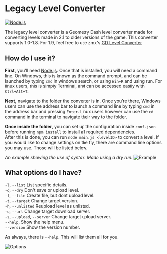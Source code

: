 # Legacy Level Converter
[![Node.js](https://github.com/Wayveyx/Legacy-Level-Converter/actions/workflows/node.js.yml/badge.svg)](https://github.com/Wayveyx/Legacy-Level-Converter/actions/workflows/node.js.yml)

The legacy level converter is a Geometry Dash level converter made for converting levels made in 2.1 to older versions of the game. This converter supports 1.0-1.8. For 1.9, feel free to use zmx's [GD Level Converter](https://github.com/qimiko/gdlevelconverter)

## How do I use it?

**First,** you’ll need [Node.js](https://nodejs.org/).
Once that is installed, you will need a command line. On Windows, this is known as the command prompt, and can be launched by typing `cmd` in windows search, or using `Win+R` and using run. For linux users, this is simply Terminal, and can be accessed easily with `Ctrl+Alt+T`.

**Next,** navigate to the folder the converter is in. Once you’re there, Windows users can use the address bar to launch a command line by typing `cmd` in the address bar and pressing `Enter`. Linux users however can use the `cd` command in the terminal to navigate their way to the folder.

**Once inside the folder,** you can set up the configuration inside `conf.json` before running `npm install` to install all required dependencies.\
After this is done, you can run `node main.js <levelID>` to convert a level. If you would like to change settings on the fly, there are command line options you may use. Those will be listed below.

*An example showing the use of syntax. Made using a dry run.*
![Example](https://media.discordapp.net/attachments/688499058540675112/1060478381487046699/image.png)

## What options do I have?
  `-l`, `--list` List specific details. \
  `-d`, `--dry` Don't save or upload level. \
  `-f`, `--file` Create file, but dont upload level. \
  `-t`, `--target` Change target version. \
  `-h`, `--unlisted` Reupload level as unlisted. \
  `-u`, `--url` Change target download server. \
  `-s`, `--upload`, `--server` Change target upload server. \
  `--help`, Show the help menu. \
      `--version` Show the version number.

As always, there is `--help`. This will list them all for you.

![Options](https://media.discordapp.net/attachments/817367076036411402/1060476021889056809/image.png)
